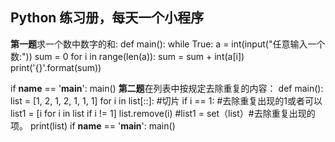 ## Python 练习册，每天一个小程序 ##
**第一题**求一个数中数字的和:
def main():
    while True:
        a = int(input("任意输入一个数:"))
        sum = 0
        for i in range(len(a)):
            sum = sum + int(a[i])
        print('{}'.format(sum))

if __name__ == '__main__':
    main()
**第二题**在列表中按规定去除重复的内容：
def main():
    list = [1, 2, 1, 2, 1, 1, 1]
    for i in list[::]:    #切片
        if i == 1:  #去除重复出现的1或者可以list1 = [i for i in list if i != 1]
            list.remove(i)
	    #list1 = set（list）#去除重复出现的项。
    print(list)
if __name__ == '__main__':
    main()
